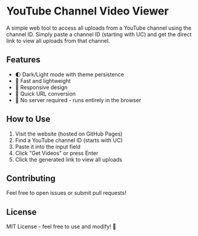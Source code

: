 # YouTube Channel Video Viewer

A simple web tool to access all uploads from a YouTube channel using the channel ID. 
Simply paste a channel ID (starting with UC) and get the direct link to view all uploads from that channel.

## Features

- 🌓 Dark/Light mode with theme persistence
- 💨 Fast and lightweight
- 📱 Responsive design
- 🔄 Quick URL conversion
- 💾 No server required - runs entirely in the browser

## How to Use

1. Visit the website (hosted on GitHub Pages)
2. Find a YouTube channel ID (starts with UC)
3. Paste it into the input field
4. Click "Get Videos" or press Enter
5. Click the generated link to view all uploads

## Contributing

Feel free to open issues or submit pull requests!

## License

MIT License - feel free to use and modify! 📜